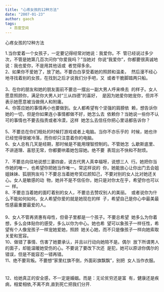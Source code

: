 ```yaml
---
title: "心疼女孩的12种方法"
date: "2007-01-23"
author: gaoch
tags:
  - 百度空间
---
```


  
心疼女孩的12种方法      
  
1.当你爱着一个女孩子，一定要记得经常对她说：我爱你。不  管已经说过多少次，不管是她第几百次问你“你爱我吗？”当她对  你说“我爱你”，你都要很真诚地说：我也爱你，不是用其他话或  者觉得多余。 　   　        
2、如果你不爱她了，放了她。不要白白享受着她的照顾和温柔，  然后漫不经心地寻找着别的女孩，在找到之后才说我们分手吧，又  或者干脆脚踏两只船。 　   　　        
3、在你的朋友和她的朋友面前不要总一摆出一副大男人呼来唤去  的样子。女人愿意照顾你，满足你大男人对“三从四德”的喜好，  是因为她爱你她宠你，但并不表示她愿意被当做佣人和附庸。 　   　　        
4、你答应她的事情再小也要做到。女人都希望有个坚强的肩膀依  赖，想告诉你她的一切，但是你如果连小事情都做不好，她怎么去  依赖你？当她说一些你不认可的事情也不要去指责或者冷漠，这样  她怎么去信任你把心里话都告诉你？ 　   　　        
5、不要总在你们相处的时候打游戏或者上电脑。当你不亦乐乎的  时候，她也许已经觉得很被冷落，而你却只注意着你的电脑。 　   　　        
6、女人总有几天是经期，那时候是不能用理智控制的。不管她怎  么歇斯底里、不讲道理、喜怒无常，你都要哄着她包容她。绝不要  表现出不快和不耐烦。    　     
7、不要总向往地说想三妻四妾，说古代男人真幸福呀，说想三人  行。她把你当作她的唯一，也希望你把她当作唯一。常这样说的  你，她能放心让你出门去会姐姐妹妹、狐朋狗友吗？不要总当着她夸奖红颜知己，不要对别的女人比对她还关心。女人是敏感的动  物，她并不是不信任你，她只是对你太在乎，希望你也可以一  样。 　   　        
8、不要总当着她的面盯着别的女人，不要总去赞叹别人的美丽。  或者说你为什么不能如何如何。女人希望你爱的就是她现在的样  子，希望自己是你心中最美最性感最重要最爱的人。  
　   　        
9、女人不管再贤惠有母性，但骨子里都是一个孩子。不要总希望  她多么为你着想，多么会体贴你的感受，多么以你为中心。她也希  望可以象孩子一样任性，希望有个人像宠孩子一样宠她爱她，照顾  她关心她，而不只是像孩子一样向她索取关爱和宽容。 　   　        
10、做错了事情、伤害了她要承认，并且以行动向她陪不是。偶尔  放下所谓男人的面子，却能温暖她受伤的心。不要说了要改下次还  是犯，她可以原谅你偶尔的错误，但是不能容忍一错再错。 　   　        
11、绝不要背叛。不要想“家里红旗不倒，外面彩旗飘飘”，别把  女人当作衣服。 　   　  
       
12、给她真正的安全感，不一定是婚姻。而是：无论贫穷还是富  有，健康还是疾病，相爱相依,不离不弃,直到死亡把我们分开.  
